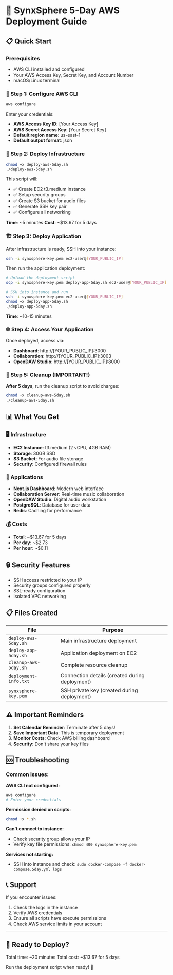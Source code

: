 # 🚀 SynxSphere 5-Day AWS Deployment Guide

## 📋 Quick Start

### Prerequisites
- AWS CLI installed and configured
- Your AWS Access Key, Secret Key, and Account Number
- macOS/Linux terminal

### 🔐 Step 1: Configure AWS CLI

```bash
aws configure
```

Enter your credentials:
- **AWS Access Key ID**: [Your Access Key]
- **AWS Secret Access Key**: [Your Secret Key]  
- **Default region name**: us-east-1
- **Default output format**: json

### 🚀 Step 2: Deploy Infrastructure

```bash
chmod +x deploy-aws-5day.sh
./deploy-aws-5day.sh
```

This script will:
- ✅ Create EC2 t3.medium instance
- ✅ Setup security groups
- ✅ Create S3 bucket for audio files
- ✅ Generate SSH key pair
- ✅ Configure all networking

**Time**: ~5 minutes
**Cost**: ~$13.67 for 5 days

### 🏗️ Step 3: Deploy Application

After infrastructure is ready, SSH into your instance:

```bash
ssh -i synxsphere-key.pem ec2-user@[YOUR_PUBLIC_IP]
```

Then run the application deployment:

```bash
# Upload the deployment script
scp -i synxsphere-key.pem deploy-app-5day.sh ec2-user@[YOUR_PUBLIC_IP]:~/

# SSH into instance and run
ssh -i synxsphere-key.pem ec2-user@[YOUR_PUBLIC_IP]
chmod +x deploy-app-5day.sh
./deploy-app-5day.sh
```

**Time**: ~10-15 minutes

### 🌐 Step 4: Access Your Application

Once deployed, access via:
- **Dashboard**: http://[YOUR_PUBLIC_IP]:3000
- **Collaboration**: http://[YOUR_PUBLIC_IP]:3003
- **OpenDAW Studio**: http://[YOUR_PUBLIC_IP]:8000

### 🧹 Step 5: Cleanup (IMPORTANT!)

**After 5 days**, run the cleanup script to avoid charges:

```bash
chmod +x cleanup-aws-5day.sh
./cleanup-aws-5day.sh
```

## 📊 What You Get

### 🖥️ Infrastructure
- **EC2 Instance**: t3.medium (2 vCPU, 4GB RAM)
- **Storage**: 30GB SSD
- **S3 Bucket**: For audio file storage
- **Security**: Configured firewall rules

### 🚀 Applications
- **Next.js Dashboard**: Modern web interface
- **Collaboration Server**: Real-time music collaboration
- **OpenDAW Studio**: Digital audio workstation
- **PostgreSQL**: Database for user data
- **Redis**: Caching for performance

### 💰 Costs
- **Total**: ~$13.67 for 5 days
- **Per day**: ~$2.73
- **Per hour**: ~$0.11

## 🔒 Security Features

- SSH access restricted to your IP
- Security groups configured properly
- SSL-ready configuration
- Isolated VPC networking

## 📋 Files Created

| File | Purpose |
|------|---------|
| `deploy-aws-5day.sh` | Main infrastructure deployment |
| `deploy-app-5day.sh` | Application deployment on EC2 |
| `cleanup-aws-5day.sh` | Complete resource cleanup |
| `deployment-info.txt` | Connection details (created during deployment) |
| `synxsphere-key.pem` | SSH private key (created during deployment) |

## ⚠️ Important Reminders

1. **Set Calendar Reminder**: Terminate after 5 days!
2. **Save Important Data**: This is temporary deployment
3. **Monitor Costs**: Check AWS billing dashboard
4. **Security**: Don't share your key files

## 🆘 Troubleshooting

### Common Issues:

**AWS CLI not configured:**
```bash
aws configure
# Enter your credentials
```

**Permission denied on scripts:**
```bash
chmod +x *.sh
```

**Can't connect to instance:**
- Check security group allows your IP
- Verify key file permissions: `chmod 400 synxsphere-key.pem`

**Services not starting:**
- SSH into instance and check: `sudo docker-compose -f docker-compose.5day.yml logs`

## 📞 Support

If you encounter issues:
1. Check the logs in the instance
2. Verify AWS credentials
3. Ensure all scripts have execute permissions
4. Check AWS service limits in your account

---

## 🎯 Ready to Deploy?

Total time: ~20 minutes
Total cost: ~$13.67 for 5 days

Run the deployment script when ready! 🚀
